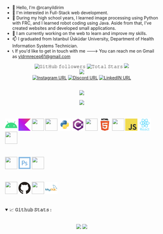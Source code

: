 - 👋 Hello, I'm @rcanyildirim
- 👀 I'm interested in Full-Stack web development.
- 🧰 During my high school years, I learned image processing using Python with FRC, and I learned robot coding using Java. Aside from that, I've created websites and developed small applications.
- 🌱 I am currently working on the web to learn and improve my skills.
- 📫 I graduated from Istanbul Üsküdar University, Department of Health Information Systems Technician.
- 📞 If you'd like to get in touch with me ---> You can reach me on Gmail as yldrmrecep61@gmail.com

<div align="center">
  <img alt="𝙶𝚒𝚝𝙷𝚞𝚋 𝚏𝚘𝚕𝚕𝚘𝚠𝚎𝚛𝚜" src="https://img.shields.io/github/followers/rcanyildirim?label=Followers&style=social">
  <img src="https://img.shields.io/github/stars/rcanyildirim?label=Stars" alt="𝚃𝚘𝚝𝚊𝚕 𝚂𝚝𝚊𝚛𝚜">
  <a href="https://github.com/sponsors/rcanyildirim" target="_blank" rel="noopener noreferrer"><img src="https://img.shields.io/static/v1?label=Sponsor&message=%E2%9D%A4&logo=GitHub&color=%23fe8e86"/></a>
</div>
<div align="center">
  <img src="https://visitcount.itsvg.in/api?id=rcanyildirim&label=Profile%20Views&color=1&icon=5&pretty=true" />
  
</div>
<div align="center">
  <a href="https://www.instagram.com/" target="_blank" rel="noopener noreferrer"> <img alt="Instagram URL" src="https://img.shields.io/badge/Instagram-%23E4405F.svg?logo=Instagram&logoColor=white&color=blue"></a> 
  <a href="https://discord.gg/" target="_blank" rel="noopener noreferrer"> <img alt="Discord URL" src="https://img.shields.io/badge/Discord-%25237289DA.svg?logo=discord&logoColor=white&color=blue"></a> 
  <a href="https://www.linkedin.com/in/" target="_blank" rel="noopener noreferrer"> <img alt="LinkedIN URL" src="https://img.shields.io/badge/LinkedIn-%230077B5.svg?logo=linkedin&logoColor=white"></a> 

</div>
</div>


<br/>

<p align="center">
 <img align="center" src="https://github-profile-trophy.vercel.app/?username=rcanyildirim&column=7&margin-h=15&no-frame=true&theme=juicyfresh"/>
</p>
<p align="center">
  <img align="center" src="https://github-readme-streak-stats.herokuapp.com/?user=rcanyildirim&theme=dark&hide_border=true"/>
</p>

<br/>

<code><img height="40" width="40" src="https://raw.githubusercontent.com/github/explore/80688e429a7d4ef2fca1e82350fe8e3517d3494d/topics/android/android.png"></code>
<code><img height="40" width="40" src="https://raw.githubusercontent.com/github/explore/80688e429a7d4ef2fca1e82350fe8e3517d3494d/topics/kotlin/kotlin.png"></code>
<code><img height="40" width="40" src="https://www.vectorlogo.zone/logos/flutterio/flutterio-icon.svg"></code>
<code><img height="40" width="40" src="https://images.vexels.com/media/users/3/166401/isolated/preview/b82aa7ac3f736dd78570dd3fa3fa9e24-java-programming-language-icon-by-vexels.png"></code>
<code><img height="40" width="40" src="https://raw.githubusercontent.com/github/explore/80688e429a7d4ef2fca1e82350fe8e3517d3494d/topics/python/python.png"></code>
<code><img height="40" width="40" src="https://raw.githubusercontent.com/devicons/devicon/master/icons/csharp/csharp-original.svg"></code>
<code><img height="40" width="40" src="https://cdn.iconscout.com/icon/free/png-512/c-programming-569564.png"></code>
<code><img height="40" width="40" src="https://raw.githubusercontent.com/github/explore/80688e429a7d4ef2fca1e82350fe8e3517d3494d/topics/html/html.png"></code>
<code><img height="40" width="40" src="https://cdn.iconscout.com/icon/free/png-256/css-131-722685.png"></code>
<code><img height="40" width="40" src="https://raw.githubusercontent.com/github/explore/80688e429a7d4ef2fca1e82350fe8e3517d3494d/topics/javascript/javascript.png"></code>
<code><img height="40" width="40" src="https://raw.githubusercontent.com/devicons/devicon/master/icons/react/react-original-wordmark.svg"></code>
<code><img height="40" width="40" src="https://cdn.worldvectorlogo.com/logos/arduino-1.svg"></code>

#

<code><img height="40" width="40" src="https://www.vectorlogo.zone/logos/figma/figma-icon.svg"></code>
<code><img height="40" width="40" src="https://raw.githubusercontent.com/devicons/devicon/master/icons/photoshop/photoshop-line.svg"></code>
<code><img height="40" width="40" src="https://cdn.worldvectorlogo.com/logos/adobe-xd.svg"></code>

#

<code><img height="40" width="40" src="https://upload.wikimedia.org/wikipedia/commons/thumb/3/3f/Git_icon.svg/1024px-Git_icon.svg.png"></code>
<code><img height="40" width="40" src="https://raw.githubusercontent.com/github/explore/80688e429a7d4ef2fca1e82350fe8e3517d3494d/topics/github-api/github-api.png"></code>
<code><img height="40" width="40" src="https://www.vectorlogo.zone/logos/microsoft_azure/microsoft_azure-icon.svg"></code>
<code><img height="40" width="40" src="https://raw.githubusercontent.com/devicons/devicon/master/icons/mysql/mysql-original-wordmark.svg"></code>
<br/>

#

<details open="">
<summary>
  <g-emoji class="g-emoji" alias="chart_with_upwards_trend" fallback-src="https://github.githubassets.com/images/icons/emoji/unicode/1f4c8.png">📈</g-emoji>
  <strong>𝙶𝚒𝚝𝚑𝚞𝚋 𝚂𝚝𝚊𝚝𝚜 : </strong>
</summary>
<br/>

<p align="center">
    <img align="center" src="https://github-readme-stats.vercel.app/api?username=rcanyildirim&show_icons=true&hide_border=true&title_color=94b4a4&amp&icon_color=FFFFFF&amp&text_color=FFFFFF&amp&bg_color=000000&count_private=true&include_all_commits=true"/>
    <img align="center" height="195px" src="https://github-readme-stats.vercel.app/api/top-langs/?username=rcanyildirim&text_color=FFFFFF&bg_color=000000&title_color=94b4a4&langs_count=15&layout=compact&hide_border=true" />
</p>
</details>
<br/>
